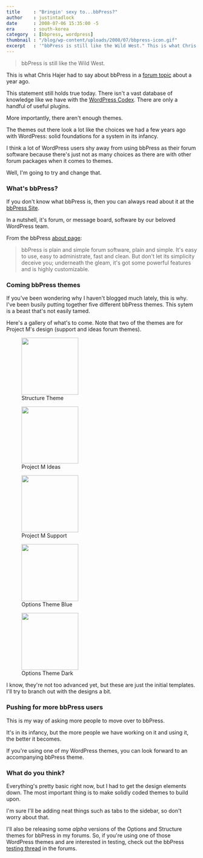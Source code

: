 ```yaml
---
title     : "Bringin' sexy to...bbPress?"
author    : justintadlock
date      : 2008-07-06 15:35:00 -5
era       : south-korea
category  : [bbpress, wordpress]
thumbnail : "/blog/wp-content/uploads/2008/07/bbpress-icon.gif"
excerpt   : '"bbPress is still like the Wild West." This is what Chris Hajer had to say about bbPress in a forum topic about a year ago.'
---
```


> bbPress is still like the Wild West.

This is what Chris Hajer had to say about bbPress in a <a href="http://bbpress.org/forums/topic/template-tags#post-4816" title="bbPress is like the Wild West"> forum topic</a> about a year ago.

This statement still holds true today.  There isn't a vast database of knowledge like we have with the <a href="http://codex.wordpress.org" title="WordPress Codex"> WordPress Codex</a>.  There are only a handful of useful plugins.

More importantly, there aren't enough themes.

The themes out there look a lot like the choices we had a few years ago with WordPress: solid foundations for a system in its infancy.

I think a lot of WordPress users shy away from using bbPress as their forum software because there's just not as many choices as there are with other forum packages when it comes to themes.

Well, I'm going to try and change that.

<h3>What's bbPress?</h3>

If you don't know what bbPress is, then you can always read about it at the <a href="http://bbpress.org" title="bbPress"> bbPress Site</a>.

In a nutshell, it's forum, or message board, software by our beloved WordPress team.

From the bbPress <a href="http://bbpress.org/about" title="About bbPress"> about page</a>:

> bbPress is plain and simple forum software, plain and simple. It's easy to use, easy to administrate, fast and clean. But don't let its simplicity deceive you; underneath the gleam, it's got some powerful features and is highly customizable.

<h3>Coming bbPress themes</h3>

If you've been wondering why I haven't blogged much lately, this is why.  I've been busily putting together five different bbPress themes.  This sytem is a beast that's not easily tamed.

Here's a gallery of what's to come.  Note that two of the themes are for Project M's design (support and ideas forum themes).

<div class="gallery gallery-columns-3">
	<figure class="gallery-item">
		<a href="http://justintadlock.com/blog/wp-content/uploads/2008/07/bbpress-structure.gif"><img width="150" height="150" src="http://justintadlock.com/blog/wp-content/uploads/2008/07/bbpress-structure-150x150.gif" class="attachment-thumbnail size-thumbnail" alt=""></a>
		<figcaption class="gallery-caption">Structure Theme</figcaption>
	</figure>
	<figure class="gallery-item">
		<a href="http://justintadlock.com/blog/wp-content/uploads/2008/07/project-m-ideas.gif"><img width="150" height="150" src="http://justintadlock.com/blog/wp-content/uploads/2008/07/project-m-ideas-150x150.gif" class="attachment-thumbnail size-thumbnail" alt=""></a>
		<figcaption class="gallery-caption">Project M Ideas</figcaption>
	</figure>
	<figure class="gallery-item">
		<a href="http://justintadlock.com/blog/wp-content/uploads/2008/07/project-m-support.gif"><img width="150" height="150" src="http://justintadlock.com/blog/wp-content/uploads/2008/07/project-m-support-150x150.gif" class="attachment-thumbnail size-thumbnail" alt=""></a>
		<figcaption class="gallery-caption">Project M Support</figcaption>
	</figure>
	<figure class="gallery-item">
		<a href="http://justintadlock.com/blog/wp-content/uploads/2008/07/bbpress-options-blue.gif"><img width="150" height="150" src="http://justintadlock.com/blog/wp-content/uploads/2008/07/bbpress-options-blue-150x150.gif" class="attachment-thumbnail size-thumbnail" alt=""></a>
		<figcaption class="gallery-caption">Options Theme Blue</figcaption>
	</figure>
	<figure class="gallery-item">
		<a href="http://justintadlock.com/blog/wp-content/uploads/2008/07/bbpress-options-dark.gif"><img width="150" height="150" src="http://justintadlock.com/blog/wp-content/uploads/2008/07/bbpress-options-dark-150x150.gif" class="attachment-thumbnail size-thumbnail" alt=""></a>
		<figcaption class="gallery-caption">Options Theme Dark</figcaption>
	</figure>
</div>

I know, they're not too advanced yet, but these are just the initial templates.  I'll try to branch out with the designs a bit.

<h3>Pushing for more bbPress users</h3>

This is my way of asking more people to move over to bbPress.

It's in its infancy, but the more people we have working on it and using it, the better it becomes.

If you're using one of my WordPress themes, you can look forward to an accompanying bbPress theme.

<h3>What do you think?</h3>

Everything's pretty basic right now, but I had to get the design elements down.  The most important thing is to make solidly coded themes to build upon.

I'm sure I'll be adding neat things such as tabs to the sidebar, so don't worry about that.

I'll also be releasing some <em> alpha</em> versions of the Options and Structure themes for bbPress in my forums.  So, if you're using one of those WordPress themes and are interested in testing, check out the bbPress <a href="http://justintadlock.com/forums/topic.php?id=1111" title="bbPress alpha theme testing"> testing thread</a> in the forums.
